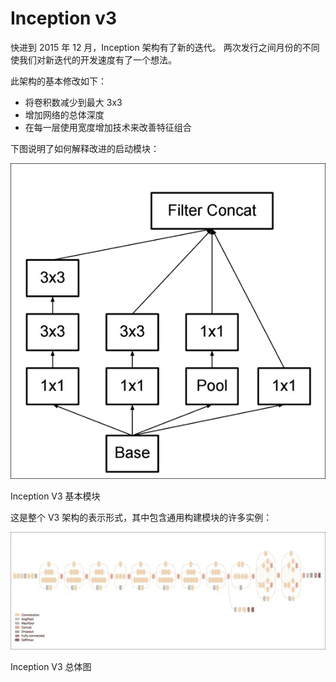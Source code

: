 # Inception v3

快进到 2015 年 12 月，Inception 架构有了新的迭代。 两次发行之间月份的不同使我们对新迭代的开发速度有了一个想法。

此架构的基本修改如下：

*   将卷积数减少到最大 3x3
*   增加网络的总体深度
*   在每一层使用宽度增加技术来改善特征组合

下图说明了如何解释改进的启动模块：

![Inception v3](img/00130.jpg)

Inception V3 基本模块

这是整个 V3 架构的表示形式，其中包含通用构建模块的许多实例：

![Inception v3](img/00131.jpg)

Inception V3 总体图
